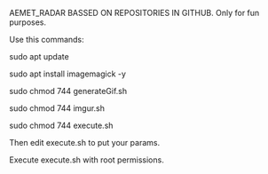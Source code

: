 AEMET_RADAR BASSED ON REPOSITORIES IN GITHUB. Only for fun purposes. 

Use this commands:

sudo apt update

sudo apt install imagemagick -y

sudo chmod 744 generateGif.sh

sudo chmod 744 imgur.sh

sudo chmod 744 execute.sh

Then edit execute.sh to put your params.

Execute execute.sh with root permissions.
